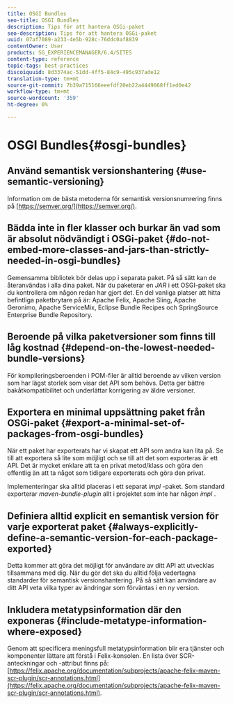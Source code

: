 ```yaml
---
title: OSGI Bundles
seo-title: OSGI Bundles
description: Tips för att hantera OSGi-paket
seo-description: Tips för att hantera OSGi-paket
uuid: 07af7089-a233-4e5b-928c-76ddc0af8839
contentOwner: User
products: SG_EXPERIENCEMANAGER/6.4/SITES
content-type: reference
topic-tags: best-practices
discoiquuid: 8d3374ac-51dd-4ff5-84c9-495c937ade12
translation-type: tm+mt
source-git-commit: 7b39a715166eeefdf20eb22a4449068ff1ed0e42
workflow-type: tm+mt
source-wordcount: '359'
ht-degree: 0%

---
```



# OSGI Bundles{#osgi-bundles}

## Använd semantisk versionshantering {#use-semantic-versioning}

Information om de bästa metoderna för semantisk versionsnumrering finns på [https://semver.org/](https://semver.org/).

## Bädda inte in fler klasser och burkar än vad som är absolut nödvändigt i OSGi-paket {#do-not-embed-more-classes-and-jars-than-strictly-needed-in-osgi-bundles}

Gemensamma bibliotek bör delas upp i separata paket. På så sätt kan de återanvändas i alla dina paket. När du paketerar en *JAR* i ett OSGI-paket ska du kontrollera om någon redan har gjort det. En del vanliga platser att hitta befintliga paketbrytare på är: Apache Felix, Apache Sling, Apache Geronimo, Apache ServiceMix, Eclipse Bundle Recipes och SpringSource Enterprise Bundle Repository.

## Beroende på vilka paketversioner som finns till låg kostnad {#depend-on-the-lowest-needed-bundle-versions}

För kompileringsberoenden i POM-filer är alltid beroende av vilken version som har lägst storlek som visar det API som behövs. Detta ger bättre bakåtkompatibilitet och underlättar korrigering av äldre versioner.

## Exportera en minimal uppsättning paket från OSGi-paket {#export-a-minimal-set-of-packages-from-osgi-bundles}

När ett paket har exporterats har vi skapat ett API som andra kan lita på. Se till att exportera så lite som möjligt och se till att det som exporteras är ett API. Det är mycket enklare att ta en privat metod/klass och göra den offentlig än att ta något som tidigare exporterats och göra den privat.

Implementeringar ska alltid placeras i ett separat *impl* -paket. Som standard exporterar *maven-bundle-plugin* allt i projektet som inte har någon *impl* .

## Definiera alltid explicit en semantisk version för varje exporterat paket {#always-explicitly-define-a-semantic-version-for-each-package-exported}

Detta kommer att göra det möjligt för användare av ditt API att utvecklas tillsammans med dig. När du gör det ska du alltid följa vedertagna standarder för semantisk versionshantering. På så sätt kan användare av ditt API veta vilka typer av ändringar som förväntas i en ny version.

## Inkludera metatypsinformation där den exponeras {#include-metatype-information-where-exposed}

Genom att specificera meningsfull metatypsinformation blir era tjänster och komponenter lättare att förstå i Felix-konsolen. En lista över SCR-anteckningar och -attribut finns på: [https://felix.apache.org/documentation/subprojects/apache-felix-maven-scr-plugin/scr-annotations.html](https://felix.apache.org/documentation/subprojects/apache-felix-maven-scr-plugin/scr-annotations.html).
